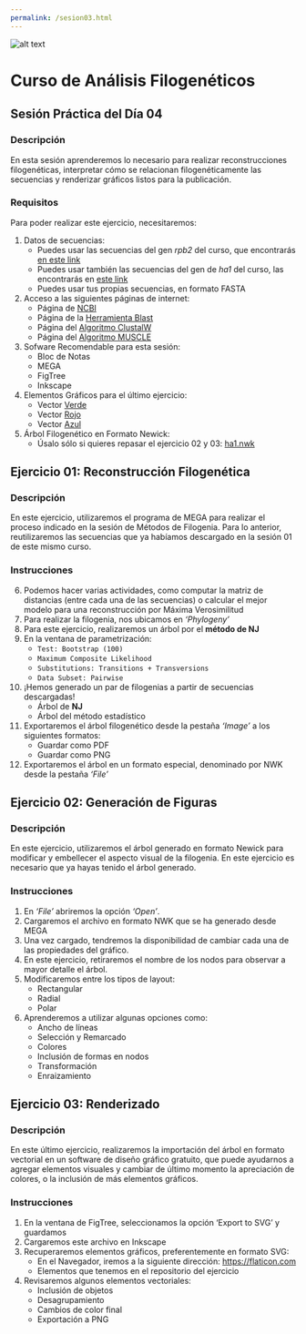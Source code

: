 ```yaml
---
permalink: /sesion03.html
---
```

![alt text](https://solariabiodata.com.mx/wp-content/uploads/2021/07/logo_red.png "Soluciones de Siguiente Generación")
# Curso de Análisis Filogenéticos

## Sesión Práctica del Día 04

### Descripción
En esta sesión aprenderemos lo necesario para realizar reconstrucciones filogenéticas, interpretar cómo se relacionan filogenéticamente las secuencias y renderizar gráficos listos para la publicación.

### Requisitos

Para poder realizar este ejercicio, necesitaremos:

1. Datos de secuencias:
    - Puedes usar las secuencias del gen _rpb2_ del curso, que encontrarás [en este link](data/rpb2.fasta)
    - Puedes usar también las secuencias del gen de _ha1_ del curso, las encontrarás en [este link](data/ha1.fasta)
    - Puedes usar tus propias secuencias, en formato FASTA
2. Acceso a las siguientes páginas de internet:
    - Página de [NCBI](https://www.ncbi.nlm.nih.gov/)
    - Página de la [Herramienta Blast](https://blast.ncbi.nlm.nih.gov/Blast.cgi)
    - Página del [Algoritmo ClustalW](https://www.ebi.ac.uk/Tools/msa/clustalo/)
    - Página del [Algoritmo MUSCLE](https://www.ebi.ac.uk/Tools/msa/muscle/)
3. Sofware Recomendable para esta sesión:
    - Bloc de Notas
    - MEGA
    - FigTree
    - Inkscape
4. Elementos Gráficos para el último ejercicio:
    - Vector [Verde](data/virus-green.svg)
    - Vector [Rojo](data/virus-red.svg)
    - Vector [Azul](data/virus-blue.svg)
5. Árbol Filogenético en Formato Newick:
    - Úsalo sólo si quieres repasar el ejercicio 02 y 03: [ha1.nwk](data/ha1.nwk)

## Ejercicio 01: Reconstrucción Filogenética
### Descripción
En este ejercicio, utilizaremos el programa de MEGA para realizar el proceso indicado en la sesión de Métodos de Filogenia. Para lo anterior, reutilizaremos las secuencias que ya habíamos descargado en la sesión 01 de este mismo curso.

### Instrucciones

6. Podemos hacer varias actividades, como computar la matriz de distancias (entre cada una de las secuencias) o calcular el mejor modelo para una reconstrucción por Máxima Verosimilitud
7. Para realizar la filogenia, nos ubicamos en _‘Phylogeny’_
8. Para este ejercicio, realizaremos un árbol por el **método de NJ**
9. En la ventana de parametrización:
    - `Test: Bootstrap (100)`
    - `Maximum Composite Likelihood`
    - `Substitutions: Transitions + Transversions`
    - `Data Subset: Pairwise`
10. ¡Hemos generado un par de filogenias a partir de secuencias descargadas!
    - Árbol de **NJ**
    - Árbol del método estadístico
11. Exportaremos el árbol filogenético desde la pestaña _‘Image’_ a los siguientes formatos:
    - Guardar como PDF
    - Guardar como PNG
12. Exportaremos el árbol en un formato especial, denominado por NWK desde la pestaña _‘File’_

## Ejercicio 02: Generación de Figuras
### Descripción
En este ejercicio, utilizaremos el árbol generado en formato Newick para modificar y embellecer el aspecto visual de la filogenia. En este ejercicio es necesario que ya hayas tenido el árbol generado.

### Instrucciones

1. En _‘File’_ abriremos la opción _‘Open’_.
2. Cargaremos el archivo en formato NWK que se ha generado desde MEGA
3. Una vez cargado, tendremos la disponibilidad de cambiar cada una de las propiedades del gráfico.
4. En este ejercicio, retiraremos el nombre de los nodos para observar a mayor detalle el árbol.
5. Modificaremos entre los tipos de layout:
    - Rectangular
    - Radial
    - Polar
6. Aprenderemos a utilizar algunas opciones como:
    - Ancho de líneas
    - Selección y Remarcado
    - Colores
    - Inclusión de formas en nodos
    - Transformación
    - Enraizamiento

## Ejercicio 03: Renderizado
### Descripción
En este último ejercicio, realizaremos la importación del árbol en formato vectorial en un software de diseño gráfico gratuito, que puede ayudarnos a agregar elementos visuales y cambiar de último momento la apreciación de colores, o la inclusión de más elementos gráficos.
### Instrucciones
1. En la ventana de FigTree, seleccionamos la opción ‘Export to SVG’ y guardamos
2. Cargaremos este archivo en Inkscape
3. Recuperaremos elementos gráficos, preferentemente en formato SVG:
    - En el Navegador, iremos a la siguiente dirección: https://flaticon.com
    - Elementos que tenemos en el repositorio del ejercicio
4. Revisaremos algunos elementos vectoriales:
    - Inclusión de objetos
    - Desagrupamiento
    - Cambios de color final
    - Exportación a PNG
